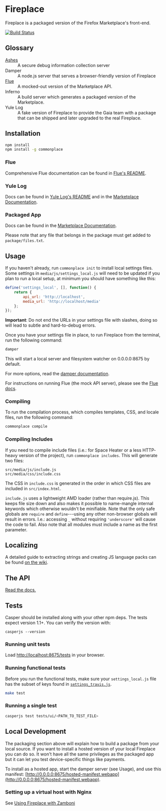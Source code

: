 # Fireplace

Fireplace is a packaged version of the Firefox Marketplace's front-end.

[![Build Status](https://travis-ci.org/mozilla/fireplace.png?branch=master)](https://travis-ci.org/mozilla/fireplace)


## Glossary

<dl>
  <dt><a href="https://github.com/mozilla/ashes">Ashes</a></dt>
  <dd>A secure debug information collection server</dd>

  <dt>Damper</dt>
  <dd>A node.js server that serves a browser-friendly version of Fireplace</dd>

  <dt><a href="https://github.com/mozilla/flue">Flue</a></dt>
  <dd>A mocked-out version of the Marketplace API.</dd>

  <dt>Inferno</dt>
  <dd>A build server which generates a packaged version of the Marketplace.</dd>

  <dt>Yule Log</dt>
  <dd>A fake version of Fireplace to provide the Gaia team with a package that can
  be shipped and later upgraded to the real Fireplace.</dd>
</dl>


## Installation

```bash
npm install
npm install -g commonplace
```

### Flue

Comprehensive Flue documentation can be found in
[Flue's README](https://github.com/mozilla/flue/blob/master/README.md).


### Yule Log

Docs can be found in
[Yule Log's README](https://github.com/mozilla/fireplace/blob/master/yulelog/README.md) and in the [Marketplace Documentation](http://marketplace.readthedocs.org/en/latest/topics/package.html).


### Packaged App

Docs can be found in the [Marketplace Documentation](http://marketplace.readthedocs.org/en/latest/topics/package.html).

Please note that any file that belongs in the package must get added to `package/files.txt`.


## Usage

If you haven't already, run `commonplace init` to install local settings
files. Some settings in `media/js/settings_local.js` will need to be updated
if you plan to run a local setup, at minimum you should have something like this:

```js
define('settings_local', [], function() {
    return {
        api_url: 'http://localhost',
        media_url: 'http://localhost/media'
    };
});
```

**Important**: Do not end the URLs in your settings file with slashes, doing so will lead to subtle and hard-to-debug errors.

Once you have your settings file in place, to run Fireplace from the terminal, run the following command:

```bash
damper
```

This will start a local server and filesystem watcher on 0.0.0.0:8675 by
default.

For more options, read the [damper documentation](https://github.com/mozilla/commonplace/wiki/Damper).

For instructions on running Flue (the mock API server), please see the [Flue
docs](https://github.com/mozilla/fireplace/blob/master/flue/README.rst).


### Compiling

To run the compilation process, which compiles templates, CSS, and locale
files, run the following command:

```bash
commonplace compile
```


### Compiling Includes

If you need to compile include files (i.e.: for Space Heater or a less HTTP-
heavy version of the project), run `commonplace includes`. This will generate
two files:

```
src/media/js/include.js
src/media/css/include.css
```

The CSS in `include.css` is generated in the order in which CSS files are
included in `src/index.html`.

`include.js` uses a lightweight AMD loader (rather than require.js). This keeps
file size down and also makes it possible to name-mangle internal keywords which
otherwise wouldn't be minifiable. Note that the only safe globals are `require`
and `define`---using any other non-browser globals will result in errors. I.e.:
accessing `_` without requiring `'underscore'` will cause the code to fail. Also
note that all modules must include a name as the first parameter.


## Localizing

A detailed guide to extracting strings and creating JS language packs can be
found [on the wiki](https://github.com/mozilla/commonplace/wiki/L10n#extracting-strings).


## The API

[Read the docs.](http://firefox-marketplace-api.readthedocs.org/)


## Tests

Casper should be installed along with your other npm deps. The tests expect version
1.1+. You can verify the version with:

```
casperjs --version
```

### Running unit tests

Load [http://localhost:8675/tests](http://localhost:8675/tests) in your browser.


### Running functional tests

Before you run the functional tests, make sure your `settings_local.js` file has
the subset of keys found in
[`settings_travis.js`](https://github.com/mozilla/fireplace/blob/master/src/media/js/settings_travis.js).

```bash
make test
```

### Running a single test

```bash
casperjs test tests/ui/<PATH_TO_TEST_FILE>
```

## Local Development

The packaging section above will explain how to build a package from your local
source. If you want to install a hosted version of your local Fireplace you
can do so. It won't have all the same privileges as the packaged app but it
can let you test device-specific things like payments.

To install as a hosted app, start the damper server (see Usage), and
use this manifest:
[http://0.0.0.0:8675/hosted-manifest.webapp](http://0.0.0.0:8675/hosted-manifest.webapp).

### Setting up a virtual host with Nginx

See [Using Fireplace with Zamboni](https://github.com/mozilla/fireplace/wiki/Using-Fireplace-with-Zamboni)
